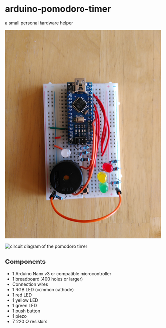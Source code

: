 # arduino-pomodoro-timer
a small personal hardware helper

![arduino pomodoro timer](pomodoro-timer.png)

![circuit diagram of the pomodoro timer](pomodoro-v2-circuit.png)

## Components
* 1 Arduino Nano v3 or compatible microcontroller
* 1 breadboard (400 holes or larger)
* Connection wires
* 1 RGB LED (common cathode)
* 1 red LED
* 1 yellow LED
* 1 green LED
* 1 push button
* 1 piezo
* 7 220 Ω resistors
